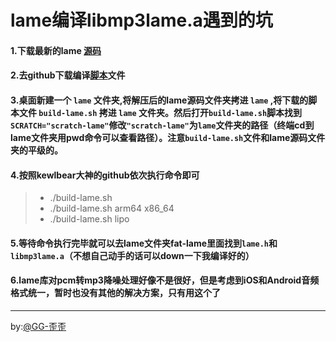 # lame编译libmp3lame.a遇到的坑
#### 1.下载最新的lame [源码](https://sourceforge.net/projects/lame/files/lame/3.99/)
#### 2.去github下载编译[脚本](https://github.com/kewlbear/lame-ios-build)文件
#### 3.桌面新建一个 `lame` 文件夹,将解压后的lame源码文件夹拷进 `lame` ,将下载的脚本文件 `build-lame.sh` 拷进 `lame` 文件夹。然后打开`build-lame.sh`脚本找到`SCRATCH="scratch-lame"`修改`"scratch-lame"`为`lame`文件夹的路径（终端cd到lame文件夹用pwd命令可以查看路径）。注意`build-lame.sh`文件和lame源码文件夹的平级的。
#### 4.按照kewlbear大神的github依次执行命令即可

>* ./build-lame.sh
>* ./build-lame.sh arm64 x86_64
>* ./build-lame.sh lipo

#### 5.等待命令执行完毕就可以去lame文件夹fat-lame里面找到`lame.h`和`libmp3lame.a`（不想自己动手的话可以down一下我编译好的）
#### 6.lame库对pcm转mp3降噪处理好像不是很好，但是考虑到iOS和Android音频格式统一，暂时也没有其他的解决方案，只有用这个了
----
by:[@GG-歪歪](http://weibo.com/2512511065/profile?rightmod=1&wvr=6&mod=personnumber)

